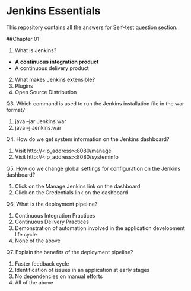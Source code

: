# Jenkins Essentials
This repository contains all the answers for Self-test question section.

##Chapter 01:

1. What is Jenkins?
  * __A continuous integration product__
  * A continuous delivery product

2. What makes Jenkins extensible?
1.	Plugins
2.	Open Source Distribution

Q3. Which command is used to run the Jenkins installation file in the war format?
1.	java –jar Jenkins.war
2.	java –j Jenkins.war

Q4. How do we get system information on the Jenkins dashboard?
1.	Visit http://<ip_address>:8080/manage
2.	Visit http://<ip_address>:8080/systeminfo

Q5. How do we change global settings for configuration on the Jenkins dashboard?
1.	Click on the Manage Jenkins link on the dashboard
2.	Click on the Credentials link on the dashboard

Q6. What is the deployment pipeline?
1.	Continuous Integration Practices
2.	Continuous Delivery Practices
3.	Demonstration of automation involved in the application development life cycle
4.	None of the above

Q7. Explain the benefits of the deployment pipeline?
1.	Faster feedback cycle
2.	Identification of issues in an application at early stages
3.	No dependencies on manual efforts
4.	All of the above


